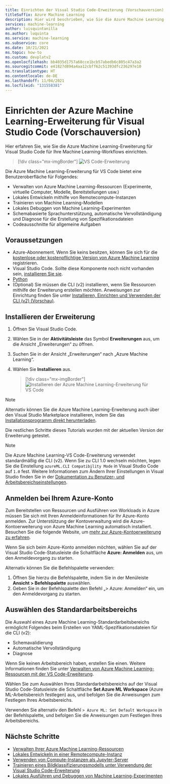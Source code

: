 ```yaml
---
title: Einrichten der Visual Studio Code-Erweiterung (Vorschauversion)
titleSuffix: Azure Machine Learning
description: Hier wird beschrieben, wie Sie die Azure Machine Learning-Erweiterung für Visual Studio Code einrichten.
services: machine-learning
author: luisquintanilla
ms.author: luquinta
ms.service: machine-learning
ms.subservice: core
ms.date: 10/21/2021
ms.topic: how-to
ms.custom: devplatv2
ms.openlocfilehash: bb4035d1757a68cce1bcb57abedb6c805c47a3a2
ms.sourcegitcommit: e41827d894a4aa12cbff62c51393dfc236297e10
ms.translationtype: HT
ms.contentlocale: de-DE
ms.lasthandoff: 11/04/2021
ms.locfileid: "131558381"
---
```

# <a name="set-up-the-visual-studio-code-azure-machine-learning-extension-preview"></a>Einrichten der Azure Machine Learning-Erweiterung für Visual Studio Code (Vorschauversion)

Hier erfahren Sie, wie Sie die Azure Machine Learning-Erweiterung für Visual Studio Code für Ihre Machine Learning-Workflows einrichten.

> [!div class="mx-imgBorder"]
> ![VS Code-Erweiterung](./media/how-to-setup-vs-code/vs-code-extension.PNG)

Die Azure Machine Learning-Erweiterung für VS Code bietet eine Benutzeroberfläche für Folgendes:

- Verwalten von Azure Machine Learning-Ressourcen (Experimente, virtuelle Computer, Modelle, Bereitstellungen usw.)
- Lokales Entwickeln mithilfe von Remotecompute-Instanzen
- Trainieren von Machine Learning-Modellen
- Lokales Debuggen von Machine Learning-Experimenten
- Schemabasierte Sprachunterstützung, automatische Vervollständigung und Diagnose für die Erstellung von Spezifikationsdateien
- Codeausschnitte für allgemeine Aufgaben

## <a name="prerequisites"></a>Voraussetzungen

- Azure-Abonnement. Wenn Sie keins besitzen, können Sie sich für die [kostenlose oder kostenpflichtige Version von Azure Machine Learning](https://azure.microsoft.com/free/) registrieren.
- Visual Studio Code. Sollte diese Komponente noch nicht vorhanden sein, [installieren Sie sie](https://code.visualstudio.com/docs/setup/setup-overview).
- [Python](https://www.python.org/downloads/)
- (Optional) Sie müssen die CLI (v2) installieren, wenn Sie Ressourcen mithilfe der Erweiterung erstellen möchten. Anweisungen zur Einrichtung finden Sie unter [Installieren, Einrichten und Verwenden der CLI (v2) (Vorschau)](how-to-configure-cli.md).

## <a name="install-the-extension"></a>Installieren der Erweiterung

1. Öffnen Sie Visual Studio Code.
1. Wählen Sie in der **Aktivitätsleiste** das Symbol **Erweiterungen** aus, um die Ansicht „Erweiterungen“ zu öffnen.
1. Suchen Sie in der Ansicht „Erweiterungen“ nach „Azure Machine Learning“.
1. Wählen Sie **Installieren** aus.

    > [!div class="mx-imgBorder"]
    > ![Installieren der Azure Machine Learning-Erweiterung für VS Code](./media/how-to-setup-vs-code/install-aml-vscode-extension.PNG)

> [!NOTE]
> Alternativ können Sie die Azure Machine Learning-Erweiterung auch über den Visual Studio Marketplace installieren, indem Sie das [Installationsprogramm direkt herunterladen](https://aka.ms/vscodetoolsforai).

Die restlichen Schritte dieses Tutorials wurden mit der aktuellen Version der Erweiterung getestet.

> [!NOTE]
> Die Azure Machine Learning-VS Code-Erweiterung verwendet standardmäßig die CLI (v2). Wenn Sie zu CLI 1.0 wechseln möchten, legen Sie die Einstellung `azureML.CLI Compatibility Mode` in Visual Studio Code auf `1.0` fest. Weitere Informationen zum Ändern Ihrer Einstellungen in Visual Studio finden Sie in der [Dokumentation zu Benutzer- und Arbeitsbereichseinstellungen](https://code.visualstudio.com/docs/getstarted/settings).

## <a name="sign-in-to-your-azure-account"></a>Anmelden bei Ihrem Azure-Konto

Zum Bereitstellen von Ressourcen und Ausführen von Workloads in Azure müssen Sie sich mit Ihren Anmeldeinformationen für Ihr Azure-Konto anmelden. Zur Unterstützung der Kontoverwaltung wird die Azure-Kontoerweiterung von Azure Machine Learning automatisch installiert. Besuchen Sie die folgende Website, um [mehr zur Azure-Kontoerweiterung zu erfahren](https://marketplace.visualstudio.com/items?itemName=ms-vscode.azure-account).

Wenn Sie sich beim Azure-Konto anmelden möchten, wählen Sie auf der Visual Studio Code-Statusleiste die Schaltfläche **Azure: Anmelden** aus, um den Anmeldevorgang zu starten.

Alternativ können Sie die Befehlspalette verwenden:

1. Öffnen Sie hierzu die Befehlspalette, indem Sie in der Menüleiste **Ansicht > Befehlspalette** auswählen.
1. Geben Sie in der Befehlspalette den Befehl „> Azure: Anmelden“ ein, um den Anmeldevorgang zu starten.

## <a name="choose-your-default-workspace"></a>Auswählen des Standardarbeitsbereichs

Die Auswahl eines Azure Machine Learning-Standardarbeitsbereichs ermöglicht Folgendes beim Erstellen von YAML-Spezifikationsdateien für die CLI (v2):

- Schemavalidierung
- Automatische Vervollständigung
- Diagnose

Wenn Sie keinen Arbeitsbereich haben, erstellen Sie einen. Weitere Informationen finden Sie unter [Verwalten von Azure Machine Learning-Ressourcen mit der VS Code-Erweiterung](how-to-manage-resources-vscode.md).

Wählen Sie zum Auswählen Ihres Standardarbeitsbereichs auf der Visual Studio Code-Statusleiste die Schaltfläche **Set Azure ML Workspace** (Azure ML-Arbeitsbereich festlegen) aus, und befolgen Sie die Anweisungen zum Festlegen Ihres Arbeitsbereichs.

Verwenden Sie alternativ den Befehl `> Azure ML: Set Default Workspace` in der Befehlspalette, und befolgen Sie die Anweisungen zum Festlegen Ihres Arbeitsbereichs.

## <a name="next-steps"></a>Nächste Schritte

- [Verwalten Ihrer Azure Machine Learning-Ressourcen](how-to-manage-resources-vscode.md)
- [Lokales Entwickeln in einer Remotecompute-Instanz](how-to-set-up-vs-code-remote.md)
- [Verwenden von Compute-Instanzen als Jupyter-Server](how-to-set-up-vs-code-remote.md)
- [Trainieren eines Bildklassifizierungsmodells unter Verwendung der Visual Studio Code-Erweiterung](tutorial-train-deploy-image-classification-model-vscode.md)
- [Lokales Ausführen und Debuggen von Machine Learning-Experimenten](how-to-debug-visual-studio-code.md)